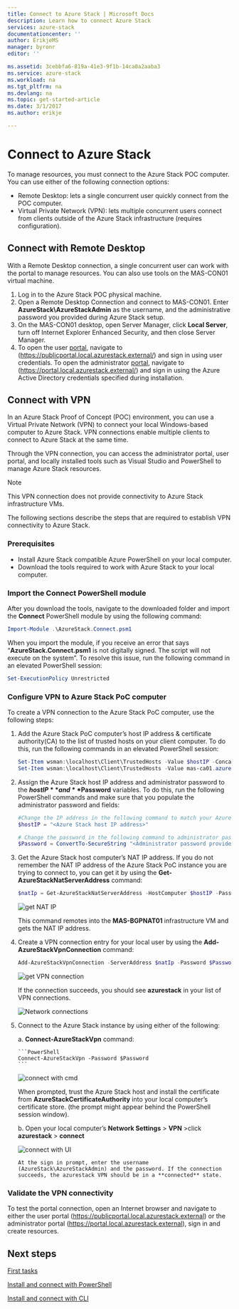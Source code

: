 ```yaml
---
title: Connect to Azure Stack | Microsoft Docs
description: Learn how to connect Azure Stack
services: azure-stack
documentationcenter: ''
author: ErikjeMS
manager: byronr
editor: ''

ms.assetid: 3cebbfa6-819a-41e3-9f1b-14ca0a2aaba3
ms.service: azure-stack
ms.workload: na
ms.tgt_pltfrm: na
ms.devlang: na
ms.topic: get-started-article
ms.date: 3/1/2017
ms.author: erikje

---
```

# Connect to Azure Stack
To manage resources, you must connect to the Azure Stack POC computer. You can use either of the following connection options:

* Remote Desktop: lets a single concurrent user quickly connect from the POC computer.
* Virtual Private Network (VPN):  lets multiple concurrent users connect from clients outside of the Azure Stack infrastructure (requires configuration).

## Connect with Remote Desktop
With a Remote Desktop connection, a single concurrent user can work with the portal to manage resources. You can also use tools on the MAS-CON01 virtual machine.

1. Log in to the Azure Stack POC physical machine.
2. Open a Remote Desktop Connection and connect to MAS-CON01. Enter **AzureStack\AzureStackAdmin** as the username, and the administrative password you provided during Azure Stack setup.  
3. On the MAS-CON01 desktop, open Server Manager, click **Local Server**, turn off Internet Explorer Enhanced Security, and
then close Server Manager.
4. To open the user [portal](azure-stack-key-features.md#portal), navigate to (https://publicportal.local.azurestack.external/) and sign in using user credentials.
    To open the administrator [portal](azure-stack-key-features.md#portal), navigate to (https://portal.local.azurestack.external/) and sign in using the Azure Active Directory credentials specified during installation.

## Connect with VPN

In an Azure Stack Proof of Concept (POC) environment, you can use a Virtual Private Network (VPN) to connect your local Windows-based computer to Azure Stack. VPN connections enable multiple clients to connect to Azure Stack at the same time.
 
Through the VPN connection, you can access the administrator portal, user portal, and locally installed tools such as Visual Studio and PowerShell to manage Azure Stack resources.

> [!NOTE] 
> This VPN connection does not provide connectivity to Azure Stack infrastructure VMs. 

The following sections describe the steps that are required to establish VPN connectivity to Azure Stack.

### Prerequisites

* Install Azure Stack compatible Azure PowerShell on your local computer.  
* Download the tools required to work with Azure Stack to your local computer.  

### Import the Connect PowerShell module

After you download the tools, navigate to the downloaded folder and import the **Connect** PowerShell module by using the following command:

```PowerShell
Import-Module .\AzureStack.Connect.psm1
```
When you import the module, if you receive an error that says “**AzureStack.Connect.psm1** is not digitally signed. The script will not execute on the system”. To resolve this issue, run the following command in an elevated PowerShell session:

```PowerShell
Set-ExecutionPolicy Unrestricted
```

### Configure VPN to Azure Stack PoC computer

To create a VPN connection to the Azure Stack PoC computer, use the following steps:

1.	Add the Azure Stack PoC computer’s host IP address & certificate authority(CA) to the list of trusted hosts on your client computer. To do this, run the following commands in an elevated PowerShell session:

    ```PowerShell
    Set-Item wsman:\localhost\Client\TrustedHosts -Value $hostIP -Concatenate
    Set-Item wsman:\localhost\Client\TrustedHosts -Value mas-ca01.azurestack.local -Concatenate  
    ```

2.	Assign the Azure Stack host IP address and administrator password to the **$hostIP** and **$Password** variables. To do this, run the following PowerShell commands and make sure that you populate the administrator password and fields:

    ```PowerShell
    #Change the IP address in the following command to match your Azure Stack host IP address
    $hostIP = "<Azure Stack host IP address>"

    # Change the password in the following command to administrator password that is provided when deploying Azure Stack. 
    $Password = ConvertTo-SecureString "<Administrator password provided when deploying Azure Stack>" -AsPlainText -Force
    ```

3.	Get the Azure Stack host computer’s NAT IP address. If you do not remember the NAT IP address of the Azure Stack PoC instance you are trying to connect to, you can get it by using the **Get-AzureStackNatServerAddress** command:

    ```PowerShell
    $natIp = Get-AzureStackNatServerAddress -HostComputer $hostIP -Password $Password
    ```
    ![get NAT IP](media/azure-stack-connect-azure-stack/image1.png)  

    This command remotes into the **MAS-BGPNAT01** infrastructure VM and gets the NAT IP address.

4.	Create a VPN connection entry for your local user by using the **Add-AzureStackVpnConnection** command:

    ```PowerShell
    Add-AzureStackVpnConnection -ServerAddress $natIp -Password $Password
    ```
    ![get VPN connection](media/azure-stack-connect-azure-stack/image2.png)  

    If the connection succeeds, you should see **azurestack** in your list of VPN connections.

    ![Network connections](media/azure-stack-connect-azure-stack/image3.png)  

5.	Connect to the Azure Stack instance by using either of the following:

    a.	**Connect-AzureStackVpn** command:

        ```PowerShell
        Connect-AzureStackVpn -Password $Password
        ```
    ![connect with cmd](media/azure-stack-connect-azure-stack/image4.png)  

    When prompted, trust the Azure Stack host and install the certificate from **AzureStackCertificateAuthority** into your local computer’s certificate store. (the prompt might appear behind the PowerShell session window). 

    b.	Open your local computer’s **Network Settings** > **VPN** >click **azurestack** > **connect**

    ![connect with UI](media/azure-stack-connect-azure-stack/image5.png)  

        At the sign in prompt, enter the username (AzureStack\AzureStackAdmin) and the password. If the connection succeeds, the azurestack VPN should be in a **connected** state.

### Validate the VPN connectivity

To test the portal connection, open an Internet browser and navigate to either the user portal (https://publicportal.local.azurestack.external) or the administrator portal (https://portal.local.azurestack.external), sign in and create resources.  



## Next steps
[First tasks](azure-stack-first-scenarios.md)

[Install and connect with PowerShell](azure-stack-connect-powershell.md)

[Install and connect with CLI](azure-stack-connect-cli.md)

